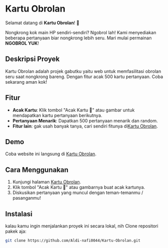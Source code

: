 # Kartu Obrolan

Selamat datang di **Kartu Obrolan**! 🎉

Nongkrong kok main HP sendiri-sendiri? Ngobrol lah! Kami menyediakan beberapa pertanyaan biar nongkrong lebih seru. Mari mulai permainan **NGOBROL YUK**!

## Deskripsi Proyek

Kartu Obrolan adalah projek gabutku yaitu web untuk memfasilitasi obrolan seru saat nongkrong bareng. Dengan fitur acak 500 kartu pertanyaan. Coba sekarang aman kok!

## Fitur

- **Acak Kartu**: Klik tombol "Acak Kartu 🔄" atau gambar untuk mendapatkan kartu pertanyaan berikutnya.
- **Pertanyaan Menarik**: Dapatkan 500 pertanyaan menarik dan random.
- **Fitur lain**: gak usah banyak tanya, cari sendiri fitunya di[Kartu Obrolan](https://aldi-nafi0044.github.io/Kartu-Obrolan/).

## Demo

Coba website ini langsung di [Kartu Obrolan](https://aldi-nafi0044.github.io/Kartu-Obrolan/).

## Cara Menggunakan

1. Kunjungi halaman [Kartu Obrolan](https://aldi-nafi0044.github.io/Kartu-Obrolan/).
2. Klik tombol "Acak Kartu 🔄" atau gambarnya buat acak kartunya.
3. Diskusikan pertanyaan yang muncul dengan teman-temanmu / pasanganmu!

## Instalasi

kalau kamu ingin menjalankan proyek ini secara lokal, nih Clone repositori pakek aja:
   ```bash
   git clone https://github.com/Aldi-nafi0044/Kartu-Obrolan.git
